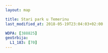 ```yaml
---
layout: map

title: Stari park u Temerinu
last_modified_at: 2018-05-19T23:04:03+02:00

WDPA: [388825]
geoSrbija:
  L1_183: [70]
---
```

